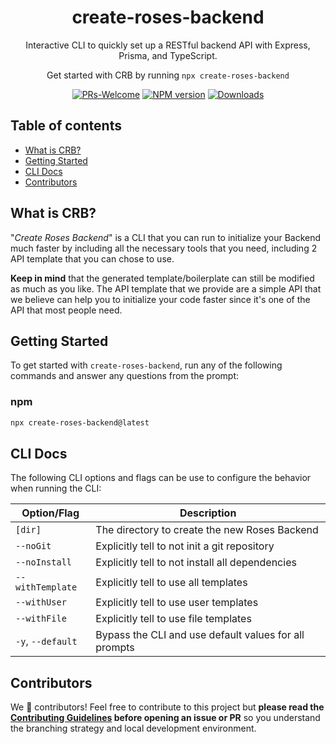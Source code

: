 <h1 align="center">
  create-roses-backend
</h1>

<p align="center">
  Interactive CLI to quickly set up a RESTful backend API with Express, Prisma, and TypeScript.
</p>

<p align="center">
  Get started with CRB by running <code>npx create-roses-backend</code>
</p>

<div align="center">

[![PRs-Welcome][contribute-image]][contribute-url] [![NPM version][npm-image]][npm-url]
[![Downloads][downloads-image]][npm-url]

</div>

[downloads-image]: https://img.shields.io/npm/dm/create-roses-backend?color=364fc7&logoColor=364fc7
[npm-url]: https://www.npmjs.com/package/create-roses-backend
[npm-image]: https://img.shields.io/npm/v/create-roses-backend?color=0b7285&logoColor=0b7285
[contribute-url]: https://github.com/krsbx/create-roses-backend/blob/main/CONTRIBUTING.md
[contribute-image]: https://img.shields.io/badge/PRs-welcome-blue.svg

## Table of contents

- <a href="#about">What is CRB?</a>
- <a href="#getting-started">Getting Started</a>
- <a href="#cli">CLI Docs</a>
- <a href="#contributors">Contributors</a>

<h2 id="about">What is CRB?</h2>

"_Create Roses Backend_" is a CLI that you can run to initialize your Backend much faster by including all the necessary tools that you need, including 2 API template that you can chose to use.

**Keep in mind** that the generated template/boilerplate can still be modified as much as you like. The API template that we provide are a simple API that we believe can help you to initialize your code faster since it's one of the API that most people need.

<h2 id="getting-started">Getting Started</h2>

To get started with `create-roses-backend`, run any of the following commands and answer any questions from the prompt:

### npm

```bash
npx create-roses-backend@latest
```

<h2 id="cli">CLI Docs</h2>

The following CLI options and flags can be use to configure the behavior when running the CLI:

| Option/Flag       | Description                                           |
| ----------------- | ----------------------------------------------------- |
| `[dir]`           | The directory to create the new Roses Backend         |
| `--noGit`         | Explicitly tell to not init a git repository          |
| `--noInstall`     | Explicitly tell to not install all dependencies       |
| `--withTemplate`  | Explicitly tell to use all templates                  |
| `--withUser`      | Explicitly tell to use user templates                 |
| `--withFile`      | Explicitly tell to use file templates                 |
| `-y`, `--default` | Bypass the CLI and use default values for all prompts |

<h2 id="contributors">Contributors</h2>

We 💖 contributors! Feel free to contribute to this project but **please read the [Contributing Guidelines](CONTRIBUTING.md) before opening an issue or PR** so you understand the branching strategy and local development environment.

<!--
<a href="https://github.com/krsbx/create-roses-backend/graphs/contributors">
  <p align="center">
    <img width="720" src="https://contrib.rocks/image?repo=krsbx/create-roses-backend" alt="A table of avatars from the project's contributors" />
  </p>
</a>

<p align="center">
  Made with <a rel="noopener noreferrer" target="_blank" href="https://contrib.rocks">contrib.rocks</a>
</p> -->
